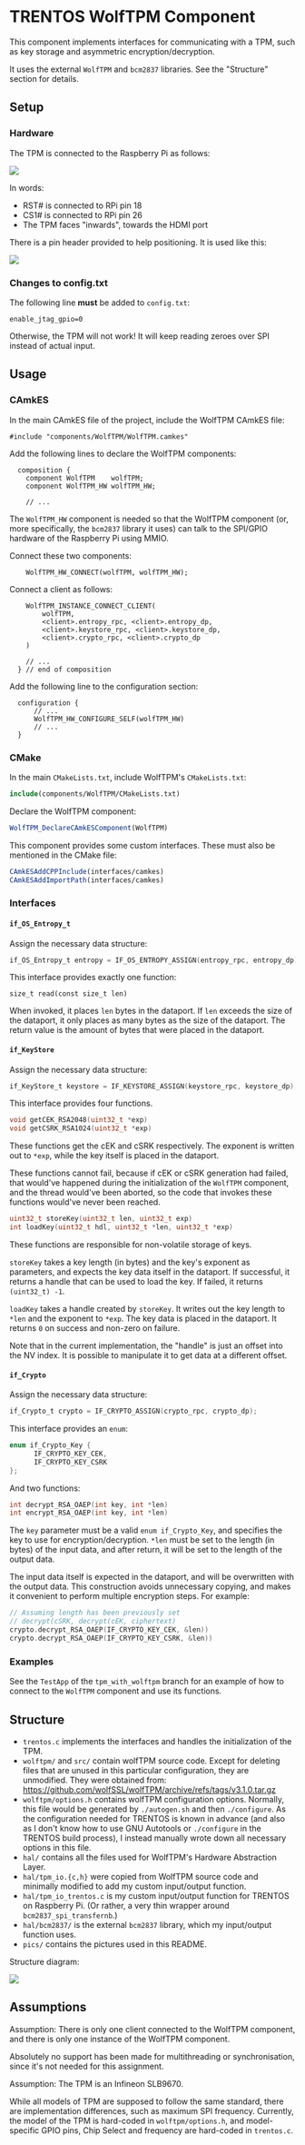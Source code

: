 # TRENTOS WolfTPM Component

This component implements interfaces for communicating with a TPM, such as
key storage and asymmetric encryption/decryption.

It uses the external `WolfTPM` and `bcm2837` libraries. See the "Structure"
section for details.

## Setup

### Hardware

The TPM is connected to the Raspberry Pi as follows:

![](pics/tpm.jpg)

In words:
- RST# is connected to RPi pin 18
- CS1# is connected to RPi pin 26
- The TPM faces "inwards", towards the HDMI port

There is a pin header provided to help positioning. It is used like this:

![](pics/tpm-header.jpg)

### Changes to config.txt

The following line **must** be added to `config.txt`:

```text
enable_jtag_gpio=0
```

Otherwise, the TPM will not work! It will keep reading zeroes over SPI instead
of actual input.

## Usage

### CAmkES

In the main CAmkES file of the project, include the WolfTPM CAmkES file:
```camkes
#include "components/WolfTPM/WolfTPM.camkes"
```

Add the following lines to declare the WolfTPM components:

```camkes
  composition {
    component WolfTPM    wolfTPM;
    component WolfTPM_HW wolfTPM_HW;

    // ...
```

The `WolfTPM_HW` component is needed so that the WolfTPM component (or, more
specifically, the `bcm2837` library it uses) can talk to the SPI/GPIO hardware
of the Raspberry Pi using MMIO.

Connect these two components:

```camkes
    WolfTPM_HW_CONNECT(wolfTPM, wolfTPM_HW);
```

Connect a client as follows:

```camkes
    WolfTPM_INSTANCE_CONNECT_CLIENT(
        wolfTPM,
        <client>.entropy_rpc, <client>.entropy_dp,
        <client>.keystore_rpc, <client>.keystore_dp,
        <client>.crypto_rpc, <client>.crypto_dp
    )

    // ...
  } // end of composition
```

Add the following line to the configuration section:

```camkes
  configuration {
      // ...
      WolfTPM_HW_CONFIGURE_SELF(wolfTPM_HW)
      // ...
  }
```

### CMake

In the main `CMakeLists.txt`, include WolfTPM's `CMakeLists.txt`:

```cmake
include(components/WolfTPM/CMakeLists.txt)
```

Declare the WolfTPM component:

```cmake
WolfTPM_DeclareCAmkESComponent(WolfTPM)
```

This component provides some custom interfaces. These must also be mentioned
in the CMake file:

```cmake
CAmkESAddCPPInclude(interfaces/camkes)
CAmkESAddImportPath(interfaces/camkes)
```

### Interfaces

#### `if_OS_Entropy_t`

Assign the necessary data structure:

```c
if_OS_Entropy_t entropy = IF_OS_ENTROPY_ASSIGN(entropy_rpc, entropy_dp);
```

This interface provides exactly one function:
```
size_t read(const size_t len)
```

When invoked, it places `len` bytes in the dataport. If `len` exceeds the size
of the dataport, it only places as many bytes as the size of the dataport.
The return value is the amount of bytes that were placed in the dataport.

#### `if_KeyStore`

Assign the necessary data structure:

```c
if_KeyStore_t keystore = IF_KEYSTORE_ASSIGN(keystore_rpc, keystore_dp);
```

This interface provides four functions.

```c
void getCEK_RSA2048(uint32_t *exp)
void getCSRK_RSA1024(uint32_t *exp)
```

These functions get the cEK and cSRK respectively. The exponent is written out
to `*exp`, while the key itself is placed in the dataport.

These functions cannot fail, because if cEK or cSRK generation had failed, that
would've happened during the initialization of the `WolfTPM` component, and
the thread would've been aborted, so the code that invokes these functions
would've never been reached.

```c
uint32_t storeKey(uint32_t len, uint32_t exp)
int loadKey(uint32_t hdl, uint32_t *len, uint32_t *exp)
```

These functions are responsible for non-volatile storage of keys.

`storeKey` takes a key length (in bytes) and the key's exponent as parameters,
and expects the key data itself in the dataport. If successful, it returns a
handle that can be used to load the key. If failed, it returns `(uint32_t) -1`.

`loadKey` takes a handle created by `storeKey`. It writes out the key length
to `*len` and the exponent to `*exp`. The key data is placed in the dataport.
It returns `0` on success and non-zero on failure.

Note that in the current implementation, the "handle" is just an offset into
the NV index. It is possible to manipulate it to get data at a different
offset.

#### `if_Crypto`

Assign the necessary data structure:

```c
if_Crypto_t crypto = IF_CRYPTO_ASSIGN(crypto_rpc, crypto_dp);
```

This interface provides an `enum`:

```c
enum if_Crypto_Key {
      IF_CRYPTO_KEY_CEK,
      IF_CRYPTO_KEY_CSRK
};
```

And two functions:

```c
int decrypt_RSA_OAEP(int key, int *len)
int encrypt_RSA_OAEP(int key, int *len)
```

The `key` parameter must be a valid `enum if_Crypto_Key`, and specifies the
key to use for encryption/decryption. `*len` must be set to the length
(in bytes) of the input data, and after return, it will be set to the length
of the output data.

The input data itself is expected in the dataport, and will be overwritten with
the output data. This construction avoids unnecessary copying, and makes it
convenient to perform multiple encryption steps. For example:

```c
// Assuming length has been previously set
// decrypt(cSRK, decrypt(cEK, ciphertext)
crypto.decrypt_RSA_OAEP(IF_CRYPTO_KEY_CEK, &len))
crypto.decrypt_RSA_OAEP(IF_CRYPTO_KEY_CSRK, &len))
```

### Examples

See the `TestApp` of the `tpm_with_wolftpm` branch for an example of how to
connect to the `WolfTPM` component and use its functions.

## Structure

- `trentos.c` implements the interfaces and handles the initialization
  of the TPM.
- `wolftpm/` and `src/` contain wolfTPM source code. Except for deleting files
  that are unused in this particular configuration, they are unmodified. They
  were obtained from:
  https://github.com/wolfSSL/wolfTPM/archive/refs/tags/v3.1.0.tar.gz
- `wolftpm/options.h` contains wolfTPM configuration options. Normally,
  this file would be generated by `./autogen.sh` and then `./configure`.
  As the configuration needed for TRENTOS is known in advance (and also as
  I don't know how to use GNU Autotools or `./configure` in the TRENTOS build
  process), I instead manually wrote down all necessary options in this file.
- `hal/` contains all the files used for WolfTPM's Hardware Abstraction Layer.
- `hal/tpm_io.{c,h}` were copied from WolfTPM source code and minimally
  modified to add my custom input/output function.
- `hal/tpm_io_trentos.c` is my custom input/output function for TRENTOS on
  Raspberry Pi.
  (Or rather, a very thin wrapper around `bcm2837_spi_transfernb`.)
- `hal/bcm2837/` is the external `bcm2837` library, which my input/output
  function uses.
- `pics/` contains the pictures used in this README.

Structure diagram:

![](pics/diagram.png)

## Assumptions

Assumption: There is only one client connected to the WolfTPM component,
            and there is only one instance of the WolfTPM component.

Absolutely no support has been made for multithreading or synchronisation,
since it's not needed for this assignment.

Assumption: The TPM is an Infineon SLB9670.

While all models of TPM are supposed to follow the same standard, there are
implementation differences, such as maximum SPI frequency. Currently, the model
of the TPM is hard-coded in `wolftpm/options.h`, and model-specific GPIO pins,
Chip Select and frequency are hard-coded in `trentos.c`.
